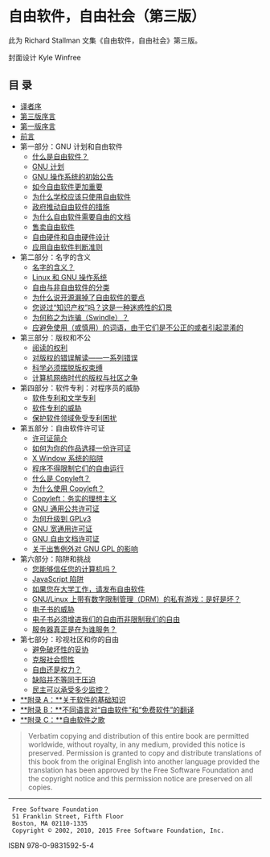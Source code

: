 自由软件，自由社会（第三版）
======

此为 Richard Stallman 文集《自由软件，自由社会》第三版。

封面设计 Kyle Winfree

目  录
-----

- [译者序](foreword-trans.md)
- [第三版序言](foreword-v3.md)
- [第一版序言](foreword-v1.md)
- [前言](preface-v3.md)
- 第一部分：GNU 计划和自由软件
    - [什么是自由软件？](free-sw.md)
    - [GNU 计划](thegnuproject.md)
    - [GNU 操作系统的初始公告](initial-announcement.md)
    - [如今自由软件更加重要](free-software-even-more-important.md)
    - [为什么学校应该只使用自由软件](edu-schools.md)
    - [政府推动自由软件的措施](government-free-software.md)
    - [为什么自由软件需要自由的文档](free-doc.md)
    - [售卖自由软件](selling.md)
    - [自由硬件和自由硬件设计](free-hardware-designs.md)
    - [应用自由软件判断准则](applying-free-sw-criteria.md)
- 第二部分：名字的含义
    - [名字的含义？](why-gnu-linux.md)
    - [Linux 和 GNU 操作系统](linux-and-gnu.md)
    - [自由与非自由软件的分类](categories.md)
    - [为什么说开源漏掉了自由软件的要点](open-source-misses-the-point.md)
    - [您说过“知识产权”吗？这是一种迷惑性的幻景](not-ipr.md)
    - [为何称之为诈骗（Swindle）？](why-call-it-the-swindle.md)
    - [应避免使用（或慎用）的词语，由于它们是不公正的或者引起混淆的](words-to-avoid.md)
- 第三部分：版权和不公
    - [阅读的权利](right-to-read.md)
    - [对版权的错误解读——一系列错误](misinterpreting-copyright.md)
    - [科学必须摆脱版权束缚](push-copyright-aside.md)
    - [计算机网络时代的版权与社区之争](copyright-vs-community.md)
- 第四部分：软件专利：对程序员的威胁
    - [软件专利和文学专利](software-literary-patents.md)
    - [软件专利的威胁](danger-of-software-patents.md)
    - [保护软件领域免受专利困扰](limit-patent-effect.md)
- 第五部分：自由软件许可证
    - [许可证简介](licenses-introduction.md)
    - [如何为你的作品选择一份许可证](license-recommendations.md)
    - [X Window 系统的陷阱](x.md)
    - [程序不得限制它们的自由运行](programs-must-not-limit-freedom-to-run.md)
    - [什么是 Copyleft？](copyleft.md)
    - [为什么使用 Copyleft？](why-copyleft.md)
    - [Copyleft：务实的理想主义](pragmatic.md)
    - [GNU 通用公共许可证](gpl.md)
    - [为何升级到 GPLv3](rms-why-gplv3.md)
    - [GNU 宽通用许可证](lgpl.md)
    - [GNU 自由文档许可证](fdl.md)
    - [关于出售例外对 GNU GPL 的影响](selling-exceptions.md)
- 第六部分：陷阱和挑战
    - [您能够信任您的计算机吗？](can-you-trust.md)
    - [JavaScript 陷阱](javascript-trap.md)
    - [如果您在大学工作，请发布自由软件](university.md)
    - [GNU/Linux 上带有数字限制管理（DRM）的私有游戏：是好是坏？](nonfree-games.md)
    - [电子书的威胁](the-danger-of-ebooks.md)
    - [电子书必须增进我们的自由而非限制我们的自由](ebooks-must-increase-freedom.md)
    - [服务器真正是在为谁服务？](who-does-that-server-really-serve.md)
- 第七部分：珍视社区和你的自由
    - [避免破坏性的妥协](compromise.md)
    - [克服社会惯性](social-inertia.md)
    - [自由还是权力？](freedom-or-power.md)
    - [缺陷并不等同于压迫](imperfection-isnt-oppression.md)
    - [民主可以承受多少监控？](surveillance-vs-democracy.md)
- [**附录 A：**关于软件的基础知识](appendix-a)
- [**附录 B：**不同语言对“自由软件”和“免费软件”的翻译](appendix-b)
- [**附录 C：**自由软件之歌](appendix-c.md)

> Verbatim copying and distribution of this entire book are permitted 
> worldwide, without royalty, in any medium, provided this notice is
> preserved. Permission is granted to copy and distribute translations
> of this book from the original English into another language provided
> the translation has been approved by the Free Software Foundation and
> the copyright notice and this permission notice are preserved on all
> copies.

* * *
````
 Free Software Foundation
 51 Franklin Street, Fifth Floor
 Boston, MA 02110-1335
 Copyright © 2002, 2010, 2015 Free Software Foundation, Inc.
````

ISBN 978-0-9831592-5-4
